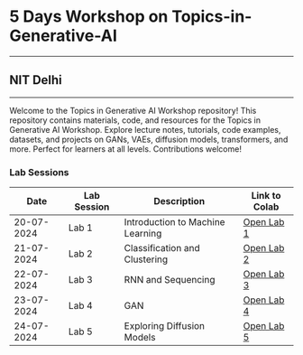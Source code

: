 
# 5 Days Workshop on Topics-in-Generative-AI 
---
## NIT Delhi
---
Welcome to the Topics in Generative AI Workshop repository!  This repository contains materials, code, and resources for the Topics in Generative AI Workshop. Explore lecture notes, tutorials, code examples, datasets, and projects on GANs, VAEs, diffusion models, transformers, and more. Perfect for learners at all levels. Contributions welcome!

### Lab Sessions

| Date       | Lab Session | Description                             | Link to Colab                                 |
|------------|-------------|-----------------------------------------|-----------------------------------------------|
| 20-07-2024 | Lab 1 | Introduction to Machine Learning| [Open Lab 1](https://colab.research.google.com/github/dhakehruturaj/Topics-in-Generative-AI/blob/main/lab_session_ml.ipynb) |
| 21-07-2024 | Lab 2 | Classification and Clustering |[Open Lab 2](https://colab.research.google.com/github/dhakehruturaj/Topics-in-Generative-AI/blob/main/Lab_Session_2_Classification_and_Clustering.ipynb) |
| 22-07-2024 | Lab 3 | RNN and Sequencing | [Open Lab 3](https://colab.research.google.com/github/dhakehruturaj/Topics-in-Generative-AI/blob/main/Lab_Session_3__RNN_and_Sequencing.ipynb) |
| 23-07-2024 | Lab 4       | GAN                                     | [Open Lab 4](https://colab.research.google.com/github/dhakehruturaj/Topics-in-Generative-AI/blob/main/Lab_Session4_GAN.ipynb) |
| 24-07-2024 | Lab 5       | Exploring Diffusion Models              | [Open Lab 5](https://colab.research.google.com/github/dhakehruturaj/Topics-in-Generative-AI/blob/main/Lab_Session_5__Diffusion_Model.ipynb) |



